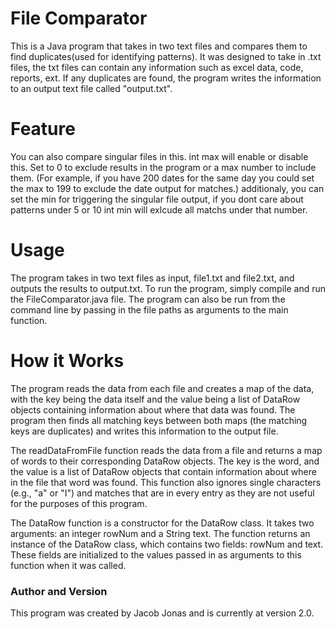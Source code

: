 # File Comparator
This is a Java program that takes in two text files and compares them to find duplicates(used for identifying patterns). It was designed to take in .txt files, the txt files can contain any information such as excel data, code, reports, ext. If any duplicates are found, the program writes the information to an output text file called "output.txt".

# Feature
You can also compare singular files in this. int max will enable or disable this. Set to 0 to exclude results in the program or a max number to include them. (For example, if you have 200 dates for the same day you could set the max to 199 to exclude the date output for matches.) additionaly, you can set the min for triggering the singular file output, if you dont care about patterns under 5 or 10 int min will exlcude all matchs under that number. 


# Usage
The program takes in two text files as input, file1.txt and file2.txt, and outputs the results to output.txt. To run the program, simply compile and run the FileComparator.java file. The program can also be run from the command line by passing in the file paths as arguments to the main function.

# How it Works
The program reads the data from each file and creates a map of the data, with the key being the data itself and the value being a list of DataRow objects containing information about where that data was found. The program then finds all matching keys between both maps (the matching keys are duplicates) and writes this information to the output file.

The readDataFromFile function reads the data from a file and returns a map of words to their corresponding DataRow objects. The key is the word, and the value is a list of DataRow objects that contain information about where in the file that word was found. This function also ignores single characters (e.g., "a" or "I") and matches that are in every entry as they are not useful for the purposes of this program.

The DataRow function is a constructor for the DataRow class. It takes two arguments: an integer rowNum and a String text. The function returns an instance of the DataRow class, which contains two fields: rowNum and text. These fields are initialized to the values passed in as arguments to this function when it was called.



### Author and Version
This program was created by Jacob Jonas and is currently at version 2.0.
